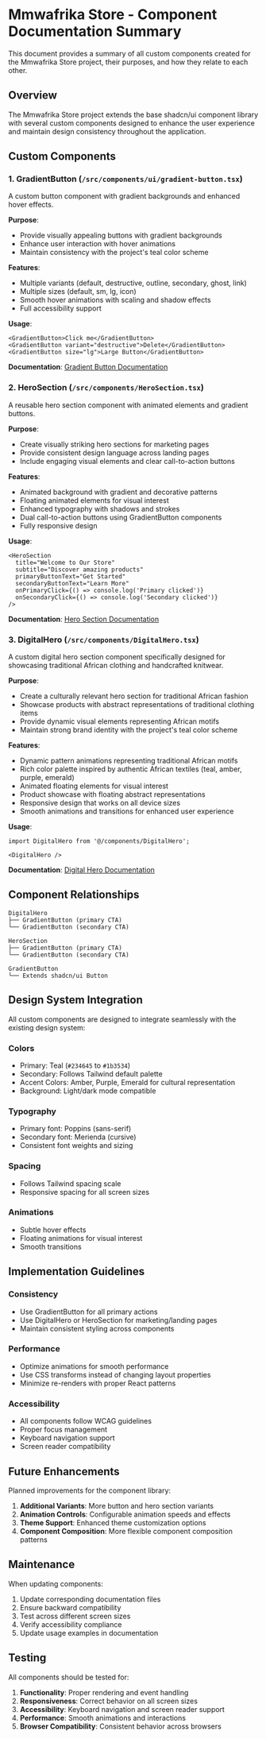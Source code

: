 # Mmwafrika Store - Component Documentation Summary

This document provides a summary of all custom components created for the Mmwafrika Store project, their purposes, and how they relate to each other.

## Overview

The Mmwafrika Store project extends the base shadcn/ui component library with several custom components designed to enhance the user experience and maintain design consistency throughout the application.

## Custom Components

### 1. GradientButton (`/src/components/ui/gradient-button.tsx`)

A custom button component with gradient backgrounds and enhanced hover effects.

**Purpose**: 
- Provide visually appealing buttons with gradient backgrounds
- Enhance user interaction with hover animations
- Maintain consistency with the project's teal color scheme

**Features**:
- Multiple variants (default, destructive, outline, secondary, ghost, link)
- Multiple sizes (default, sm, lg, icon)
- Smooth hover animations with scaling and shadow effects
- Full accessibility support

**Usage**:
```tsx
<GradientButton>Click me</GradientButton>
<GradientButton variant="destructive">Delete</GradientButton>
<GradientButton size="lg">Large Button</GradientButton>
```

**Documentation**: [Gradient Button Documentation](./gradient-button.md)

### 2. HeroSection (`/src/components/HeroSection.tsx`)

A reusable hero section component with animated elements and gradient buttons.

**Purpose**:
- Create visually striking hero sections for marketing pages
- Provide consistent design language across landing pages
- Include engaging visual elements and clear call-to-action buttons

**Features**:
- Animated background with gradient and decorative patterns
- Floating animated elements for visual interest
- Enhanced typography with shadows and strokes
- Dual call-to-action buttons using GradientButton components
- Fully responsive design

**Usage**:
```tsx
<HeroSection
  title="Welcome to Our Store"
  subtitle="Discover amazing products"
  primaryButtonText="Get Started"
  secondaryButtonText="Learn More"
  onPrimaryClick={() => console.log('Primary clicked')}
  onSecondaryClick={() => console.log('Secondary clicked')}
/>
```

**Documentation**: [Hero Section Documentation](./hero-section.md)

### 3. DigitalHero (`/src/components/DigitalHero.tsx`)

A custom digital hero section component specifically designed for showcasing traditional African clothing and handcrafted knitwear.

**Purpose**:
- Create a culturally relevant hero section for traditional African fashion
- Showcase products with abstract representations of traditional clothing items
- Provide dynamic visual elements representing African motifs
- Maintain strong brand identity with the project's teal color scheme

**Features**:
- Dynamic pattern animations representing traditional African motifs
- Rich color palette inspired by authentic African textiles (teal, amber, purple, emerald)
- Animated floating elements for visual interest
- Product showcase with floating abstract representations
- Responsive design that works on all device sizes
- Smooth animations and transitions for enhanced user experience

**Usage**:
```tsx
import DigitalHero from '@/components/DigitalHero';

<DigitalHero />
```

**Documentation**: [Digital Hero Documentation](./digital-hero.md)

## Component Relationships

```
DigitalHero
├── GradientButton (primary CTA)
└── GradientButton (secondary CTA)

HeroSection
├── GradientButton (primary CTA)
└── GradientButton (secondary CTA)

GradientButton
└── Extends shadcn/ui Button
```

## Design System Integration

All custom components are designed to integrate seamlessly with the existing design system:

### Colors
- Primary: Teal (`#234645` to `#1b3534`)
- Secondary: Follows Tailwind default palette
- Accent Colors: Amber, Purple, Emerald for cultural representation
- Background: Light/dark mode compatible

### Typography
- Primary font: Poppins (sans-serif)
- Secondary font: Merienda (cursive)
- Consistent font weights and sizing

### Spacing
- Follows Tailwind spacing scale
- Responsive spacing for all screen sizes

### Animations
- Subtle hover effects
- Floating animations for visual interest
- Smooth transitions

## Implementation Guidelines

### Consistency
- Use GradientButton for all primary actions
- Use DigitalHero or HeroSection for marketing/landing pages
- Maintain consistent styling across components

### Performance
- Optimize animations for smooth performance
- Use CSS transforms instead of changing layout properties
- Minimize re-renders with proper React patterns

### Accessibility
- All components follow WCAG guidelines
- Proper focus management
- Keyboard navigation support
- Screen reader compatibility

## Future Enhancements

Planned improvements for the component library:

1. **Additional Variants**: More button and hero section variants
2. **Animation Controls**: Configurable animation speeds and effects
3. **Theme Support**: Enhanced theme customization options
4. **Component Composition**: More flexible component composition patterns

## Maintenance

When updating components:

1. Update corresponding documentation files
2. Ensure backward compatibility
3. Test across different screen sizes
4. Verify accessibility compliance
5. Update usage examples in documentation

## Testing

All components should be tested for:

1. **Functionality**: Proper rendering and event handling
2. **Responsiveness**: Correct behavior on all screen sizes
3. **Accessibility**: Keyboard navigation and screen reader support
4. **Performance**: Smooth animations and interactions
5. **Browser Compatibility**: Consistent behavior across browsers